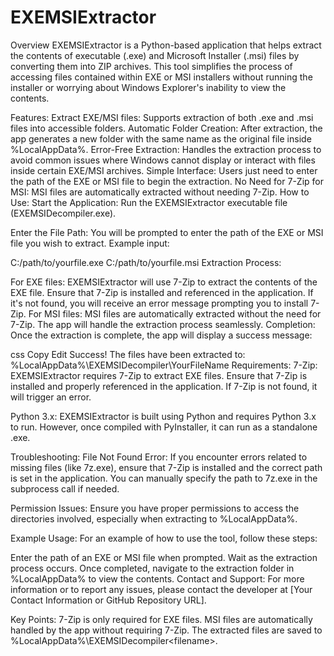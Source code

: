 # EXEMSIExtractor
Overview
EXEMSIExtractor is a Python-based application that helps extract the contents of executable (.exe) and Microsoft Installer (.msi) files by converting them into ZIP archives. This tool simplifies the process of accessing files contained within EXE or MSI installers without running the installer or worrying about Windows Explorer's inability to view the contents.

Features:
Extract EXE/MSI files: Supports extraction of both .exe and .msi files into accessible folders.
Automatic Folder Creation: After extraction, the app generates a new folder with the same name as the original file inside %LocalAppData%.
Error-Free Extraction: Handles the extraction process to avoid common issues where Windows cannot display or interact with files inside certain EXE/MSI archives.
Simple Interface: Users just need to enter the path of the EXE or MSI file to begin the extraction.
No Need for 7-Zip for MSI: MSI files are automatically extracted without needing 7-Zip.
How to Use:
Start the Application: Run the EXEMSIExtractor executable file (EXEMSIDecompiler.exe).

Enter the File Path: You will be prompted to enter the path of the EXE or MSI file you wish to extract. Example input:

C:/path/to/yourfile.exe
C:/path/to/yourfile.msi
Extraction Process:

For EXE files: EXEMSIExtractor will use 7-Zip to extract the contents of the EXE file. Ensure that 7-Zip is installed and referenced in the application. If it's not found, you will receive an error message prompting you to install 7-Zip.
For MSI files: MSI files are automatically extracted without the need for 7-Zip. The app will handle the extraction process seamlessly.
Completion: Once the extraction is complete, the app will display a success message:

css
Copy
Edit
Success! The files have been extracted to:
%LocalAppData%\EXEMSIDecompiler\YourFileName
Requirements:
7-Zip: EXEMSIExtractor requires 7-Zip to extract EXE files. Ensure that 7-Zip is installed and properly referenced in the application. If 7-Zip is not found, it will trigger an error.

Python 3.x: EXEMSIExtractor is built using Python and requires Python 3.x to run. However, once compiled with PyInstaller, it can run as a standalone .exe.

Troubleshooting:
File Not Found Error: If you encounter errors related to missing files (like 7z.exe), ensure that 7-Zip is installed and the correct path is set in the application. You can manually specify the path to 7z.exe in the subprocess call if needed.

Permission Issues: Ensure you have proper permissions to access the directories involved, especially when extracting to %LocalAppData%.

Example Usage:
For an example of how to use the tool, follow these steps:

Enter the path of an EXE or MSI file when prompted.
Wait as the extraction process occurs.
Once completed, navigate to the extraction folder in %LocalAppData% to view the contents.
Contact and Support:
For more information or to report any issues, please contact the developer at [Your Contact Information or GitHub Repository URL].

Key Points:
7-Zip is only required for EXE files.
MSI files are automatically handled by the app without requiring 7-Zip.
The extracted files are saved to %LocalAppData%\EXEMSIDecompiler\<filename>.
